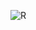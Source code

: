 ![R](https://raw.githubusercontent.com/kyal11/Icon-Profile/main/name/icons8-r-64.png?token=GHSAT0AAAAAACIWZ63EZ3PEMQBMT2JWBHL6ZLEJD3Q)

<!--
**kyal11/kyal11** is a ✨ _special_ ✨ repository because its `README.md` (this file) appears on your GitHub profile.

Here are some ideas to get you started:

- 🔭 I’m currently working on ...
- 🌱 I’m currently learning ...
- 👯 I’m looking to collaborate on ...
- 🤔 I’m looking for help with ...
- 💬 Ask me about ...
- 📫 How to reach me: ...
- 😄 Pronouns: ...
- ⚡ Fun fact: ...
-->
